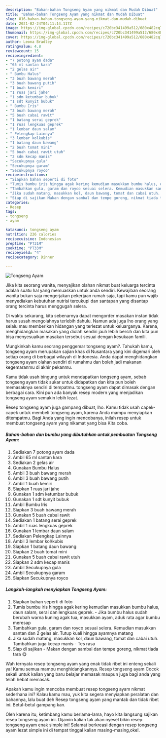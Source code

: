 ```yaml
---
description: "Bahan-bahan Tongseng Ayam yang nikmat dan Mudah Dibuat"
title: "Bahan-bahan Tongseng Ayam yang nikmat dan Mudah Dibuat"
slug: 816-bahan-bahan-tongseng-ayam-yang-nikmat-dan-mudah-dibuat
date: 2021-02-24T04:11:14.117Z
image: https://img-global.cpcdn.com/recipes/c720bc341499a512/680x482cq70/tongseng-ayam-foto-resep-utama.jpg
thumbnail: https://img-global.cpcdn.com/recipes/c720bc341499a512/680x482cq70/tongseng-ayam-foto-resep-utama.jpg
cover: https://img-global.cpcdn.com/recipes/c720bc341499a512/680x482cq70/tongseng-ayam-foto-resep-utama.jpg
author: Leona Bradley
ratingvalue: 4.8
reviewcount: 15
recipeingredient:
- "7 potong ayam dada"
- "65 ml santan kara"
- "2 gelas air"
- " Bumbu Halus"
- "3 buah bawang merah"
- "3 buah bawang putih"
- "1 buah kemiri"
- "1 ruas jari jahe"
- "1 sdm ketumbar bubuk"
- "1 sdt kunyit bubuk"
- " Bumbu Iris"
- "3 buah bawang merah"
- "5 buah cabai rawit"
- "1 batang serai geprek"
- "1 ruas lengkuas geprek"
- "1 lembar daun salam"
- " Pelengkap Lainnya"
- "3 lembar kolkubis"
- "1 batang daun bawang"
- "2 buah tomat mini"
- "5 buah cabai rawit utuh"
- "2 sdm kecap manis"
- "Secukupnya gula"
- "Secukupnya garam"
- "Secukupnya royco"
recipeinstructions:
- "Siapkan bahan seperti di foto"
- "Tumis bumbu iris hingga agak kering kemudian masukkan bumbu halus, daun salam, serai dan lengkuas geprek. Jika bumbu halus sudah berubah warna kuning agak tua, masukkan ayam, aduk rata agar bumbu meresap"
- "Tambahkan gula, garam dan royco sesuai selera. Kemudian masukkan santan dan 2 gelas air. Tutup kuali hingga ayamnya matang"
- "Jika sudah matang, masukkan kol, daun bawang, tomat dan cabai utuh. Tambahkan juga kecap manis Tes rasa"
- "Siap di sajikan Makan dengan sambal dan tempe goreng, nikmat tiada tara 😋"
categories:
- Resep
tags:
- tongseng
- ayam

katakunci: tongseng ayam 
nutrition: 226 calories
recipecuisine: Indonesian
preptime: "PT31M"
cooktime: "PT33M"
recipeyield: "4"
recipecategory: Dinner

---
```



![Tongseng Ayam](https://img-global.cpcdn.com/recipes/c720bc341499a512/680x482cq70/tongseng-ayam-foto-resep-utama.jpg)

Jika kita seorang wanita, menyajikan olahan nikmat buat keluarga tercinta adalah suatu hal yang memuaskan untuk anda sendiri. Kewajiban seorang  wanita bukan saja mengerjakan pekerjaan rumah saja, tapi kamu pun wajib menyediakan kebutuhan nutrisi tercukupi dan santapan yang disantap orang tercinta harus menggugah selera.

Di waktu  sekarang, kita sebenarnya dapat mengorder masakan instan tidak harus susah mengolahnya terlebih dahulu. Namun ada juga lho orang yang selalu mau memberikan hidangan yang terlezat untuk keluarganya. Karena, menghidangkan masakan yang diolah sendiri jauh lebih bersih dan kita pun bisa menyesuaikan masakan tersebut sesuai dengan kesukaan famili. 



Mungkinkah kamu seorang penggemar tongseng ayam?. Tahukah kamu, tongseng ayam merupakan sajian khas di Nusantara yang kini digemari oleh setiap orang di berbagai wilayah di Indonesia. Anda dapat menghidangkan tongseng ayam olahan sendiri di rumahmu dan boleh jadi makanan kegemaranmu di akhir pekanmu.

Kamu tidak usah bingung untuk mendapatkan tongseng ayam, sebab tongseng ayam tidak sukar untuk didapatkan dan kita pun boleh memasaknya sendiri di tempatmu. tongseng ayam dapat dimasak dengan berbagai cara. Kini pun ada banyak resep modern yang menjadikan tongseng ayam semakin lebih lezat.

Resep tongseng ayam juga gampang dibuat, lho. Kamu tidak usah capek-capek untuk membeli tongseng ayam, karena Anda mampu menyiapkan ditempatmu. Bagi Anda yang ingin mencobanya, inilah resep untuk membuat tongseng ayam yang nikamat yang bisa Kita coba.

<!--inarticleads1-->

##### Bahan-bahan dan bumbu yang dibutuhkan untuk pembuatan Tongseng Ayam:

1. Sediakan 7 potong ayam dada
1. Ambil 65 ml santan kara
1. Sediakan 2 gelas air
1. Gunakan  Bumbu Halus
1. Ambil 3 buah bawang merah
1. Ambil 3 buah bawang putih
1. Ambil 1 buah kemiri
1. Siapkan 1 ruas jari jahe
1. Gunakan 1 sdm ketumbar bubuk
1. Gunakan 1 sdt kunyit bubuk
1. Ambil  Bumbu Iris
1. Siapkan 3 buah bawang merah
1. Gunakan 5 buah cabai rawit
1. Sediakan 1 batang serai geprek
1. Ambil 1 ruas lengkuas geprek
1. Gunakan 1 lembar daun salam
1. Sediakan  Pelengkap Lainnya
1. Ambil 3 lembar kol/kubis
1. Siapkan 1 batang daun bawang
1. Siapkan 2 buah tomat mini
1. Gunakan 5 buah cabai rawit utuh
1. Siapkan 2 sdm kecap manis
1. Ambil Secukupnya gula
1. Ambil Secukupnya garam
1. Siapkan Secukupnya royco




<!--inarticleads2-->

##### Langkah-langkah menyiapkan Tongseng Ayam:

1. Siapkan bahan seperti di foto
1. Tumis bumbu iris hingga agak kering kemudian masukkan bumbu halus, daun salam, serai dan lengkuas geprek. - Jika bumbu halus sudah berubah warna kuning agak tua, masukkan ayam, aduk rata agar bumbu meresap
1. Tambahkan gula, garam dan royco sesuai selera. Kemudian masukkan santan dan 2 gelas air. Tutup kuali hingga ayamnya matang
1. Jika sudah matang, masukkan kol, daun bawang, tomat dan cabai utuh. Tambahkan juga kecap manis - Tes rasa
1. Siap di sajikan - Makan dengan sambal dan tempe goreng, nikmat tiada tara 😋




Wah ternyata resep tongseng ayam yang enak tidak ribet ini enteng sekali ya! Kamu semua mampu menghidangkannya. Resep tongseng ayam Cocok sekali untuk kalian yang baru belajar memasak maupun juga bagi anda yang telah hebat memasak.

Apakah kamu ingin mencoba membuat resep tongseng ayam nikmat sederhana ini? Kalau kamu mau, yuk kita segera menyiapkan peralatan dan bahannya, lalu buat deh Resep tongseng ayam yang mantab dan tidak ribet ini. Betul-betul gampang kan. 

Oleh karena itu, ketimbang kamu berlama-lama, hayo kita langsung sajikan resep tongseng ayam ini. Dijamin kalian tak akan nyesel bikin resep tongseng ayam enak simple ini! Selamat berkreasi dengan resep tongseng ayam lezat simple ini di tempat tinggal kalian masing-masing,oke!.

